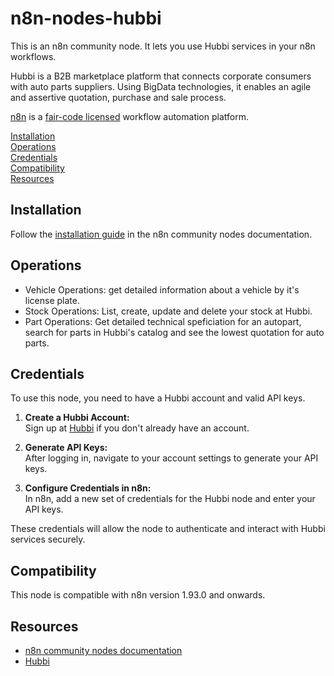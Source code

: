 # n8n-nodes-hubbi

This is an n8n community node. It lets you use Hubbi services in your n8n workflows.

Hubbi is a B2B marketplace platform that connects corporate consumers with auto parts suppliers. Using BigData technologies, it enables an agile and assertive quotation, purchase and sale process.

[n8n](https://n8n.io/) is a [fair-code licensed](https://docs.n8n.io/reference/license/) workflow automation platform.

[Installation](#installation)  
[Operations](#operations)  
[Credentials](#credentials)  
[Compatibility](#compatibility)  
[Resources](#resources)

## Installation

Follow the [installation guide](https://docs.n8n.io/integrations/community-nodes/installation/) in the n8n community nodes documentation.

## Operations

- Vehicle Operations: get detailed information about a vehicle by it's license plate.
- Stock Operations: List, create, update and delete your stock at Hubbi.
- Part Operations: Get detailed technical speficiation for an autopart, search for parts in Hubbi's catalog and see the lowest quotation for auto parts.

## Credentials

To use this node, you need to have a Hubbi account and valid API keys.

1. **Create a Hubbi Account:**  
   Sign up at [Hubbi](https://hubbi.app) if you don't already have an account.

2. **Generate API Keys:**  
   After logging in, navigate to your account settings to generate your API keys.

3. **Configure Credentials in n8n:**  
   In n8n, add a new set of credentials for the Hubbi node and enter your API keys.

These credentials will allow the node to authenticate and interact with Hubbi services securely.

## Compatibility

This node is compatible with n8n version 1.93.0 and onwards.

## Resources

- [n8n community nodes documentation](https://docs.n8n.io/integrations/#community-nodes)
- [Hubbi](https://hubbi.app)

